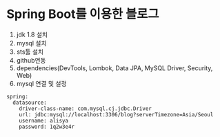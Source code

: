 # Spring Boot를 이용한 블로그

1. jdk 1.8 설치
2. mysql 설치
3. sts툴 설치
4. github연동
5. dependencies(DevTools, Lombok, Data JPA, MySQL Driver, Security, Web) 
6. mysql 연결 및 설정
```
spring:
  datasource:
    driver-class-name: com.mysql.cj.jdbc.Driver
    url: jdbc:mysql://localhost:3306/blog?serverTimezone=Asia/Seoul
    username: alisya
    password: 1q2w3e4r
```
